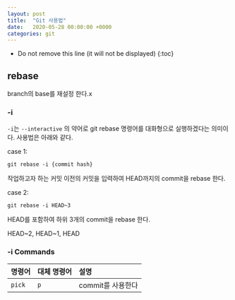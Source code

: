 ```yaml
---
layout: post
title:  "Git 사용법"
date:   2020-05-28 00:00:00 +0000
categories: git
---
```


* Do not remove this line (it will not be displayed) 
{:toc}

## rebase
branch의 base를 재설정 한다.x

### -i
`-i`는 `--interactive` 의 약어로 git rebase 명령어를 대화형으로 실행하겠다는 의미이다.
사용법은 아래와 같다.

case 1:
```
git rebase -i {commit hash}
```
작업하고자 하는 커밋 이전의 커밋을 입력하여 HEAD까지의 commit을 rebase 한다.

case 2:
```
git rebase -i HEAD~3
```
HEAD를 포함하여 하위 3개의 commit을 rebase 한다.

HEAD~2, HEAD~1, HEAD

### -i Commands

| 명령어 | 대체 명령어 | 설명 |
|:---|:---|:---|
| `pick` | `p` | commit를 사용한다|

[jekyll-docs]: http://jekyllrb.com/docs/home
[jekyll-gh]:   https://github.com/jekyll/jekyll
[jekyll-talk]: https://talk.jekyllrb.com/

